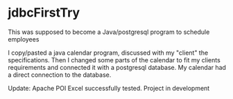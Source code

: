 # jdbcFirstTry
This was supposed to become a Java/postgresql program to schedule employees

I copy/pasted a java calendar program,
discussed with my "client" the specifications.
Then I changed some parts of the calendar to fit my clients requirements
and connected it with a postgresql database.
My calendar had a direct connection to the database.

Update: Apache POI Excel successfully tested.
Project in development
